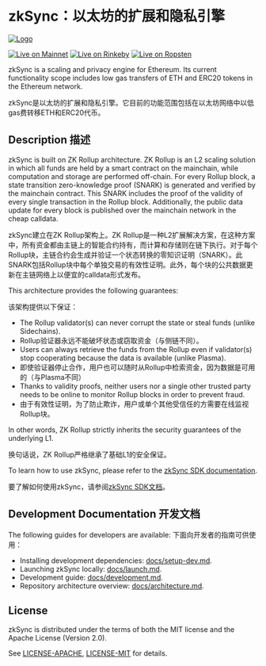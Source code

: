 # zkSync：以太坊的扩展和隐私引擎

[![Logo](zkSyncLogo.svg)](https://zksync.io/)

[![Live on Mainnet](https://img.shields.io/badge/wallet-Live%20on%20Mainnet-blue)](https://wallet.zksync.io)
[![Live on Rinkeby](https://img.shields.io/badge/wallet-Live%20on%20Rinkeby-blue)](https://rinkeby.zksync.io)
[![Live on Ropsten](https://img.shields.io/badge/wallet-Live%20on%20Ropsten-blue)](https://ropsten.zksync.io)

zkSync is a scaling and privacy engine for Ethereum. Its current functionality scope includes low gas transfers of ETH and ERC20 tokens in the Ethereum network.

zkSync是以太坊的扩展和隐私引擎。它目前的功能范围包括在以太坊网络中以低gas费转移ETH和ERC20代币。

## Description 描述

zkSync is built on ZK Rollup architecture. ZK Rollup is an L2 scaling solution in which all funds are held by a smart contract on the mainchain, while computation and storage are performed off-chain. For every Rollup block, a state transition zero-knowledge proof (SNARK) is generated and verified by the mainchain contract. This SNARK includes the proof of the validity of every single transaction in the Rollup block. Additionally, the public data update for every block is published over the mainchain network in the cheap calldata.

zkSync建立在ZK Rollup架构上。ZK Rollup是一种L2扩展解决方案，在这种方案中，所有资金都由主链上的智能合约持有，而计算和存储则在链下执行。对于每个Rollup块，主链合约会生成并验证一个状态转换的零知识证明（SNARK）。此SNARK包括Rollup块中每个单独交易的有效性证明。此外，每个块的公共数据更新在主链网络上以便宜的calldata形式发布。

This architecture provides the following guarantees:

该架构提供以下保证：

- The Rollup validator(s) can never corrupt the state or steal funds (unlike Sidechains).
- Rollup验证器永远不能破坏状态或窃取资金（与侧链不同）。
- Users can always retrieve the funds from the Rollup even if validator(s) stop cooperating because the data is available (unlike Plasma).
- 即使验证器停止合作，用户也可以随时从Rollup中检索资金，因为数据是可用的（与Plasma不同）
- Thanks to validity proofs, neither users nor a single other trusted party needs to be online to monitor Rollup blocks  in order to prevent fraud.
- 由于有效性证明，为了防止欺诈，用户或单个其他受信任的方需要在线监视Rollup块。

In other words, ZK Rollup strictly inherits the security guarantees of the underlying L1.

换句话说，ZK Rollup严格继承了基础L1的安全保证。

To learn how to use zkSync, please refer to the [zkSync SDK documentation](https://zksync.io/api/sdk/).

要了解如何使用zkSync，请参阅[zkSync SDK文档](https://zksync.io/api/sdk/)。

## Development Documentation 开发文档

The following guides for developers are available:
下面向开发者的指南可供使用：

- Installing development dependencies: [docs/setup-dev.md](docs/setup-dev.md).
- Launching zkSync locally: [docs/launch.md](docs/launch.md).
- Development guide: [docs/development.md](docs/development.md).
- Repository architecture overview: [docs/architecture.md](docs/architecture.md).

## License

zkSync is distributed under the terms of both the MIT license and the Apache License (Version 2.0).

See [LICENSE-APACHE](LICENSE-APACHE), [LICENSE-MIT](LICENSE-MIT) for details.